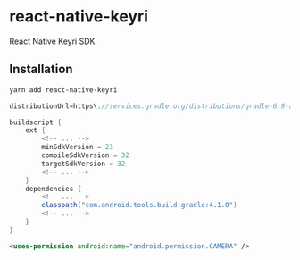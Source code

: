 # react-native-keyri

React Native Keyri SDK

## Installation

```sh
yarn add react-native-keyri
```

```groovy
distributionUrl=https\://services.gradle.org/distributions/gradle-6.9-all.zip
```

```groovy
buildscript {
    ext {
        <!-- ... -->
        minSdkVersion = 23
        compileSdkVersion = 32
        targetSdkVersion = 32
        <!-- ... -->
    }
    dependencies {
        <!-- ... -->
        classpath("com.android.tools.build:gradle:4.1.0")
        <!-- ... -->
    }
}
```

```xml
<uses-permission android:name="android.permission.CAMERA" />
```

<!-- ## Usage

```js
import { KeyriView } from 'react-native-keyri';

// ...

<KeyriView color="tomato" />;
``` -->

<!-- ## Contributing

See the [contributing guide](CONTRIBUTING.md) to learn how to contribute to the repository and the development workflow. -->

<!-- ## License

MIT -->
